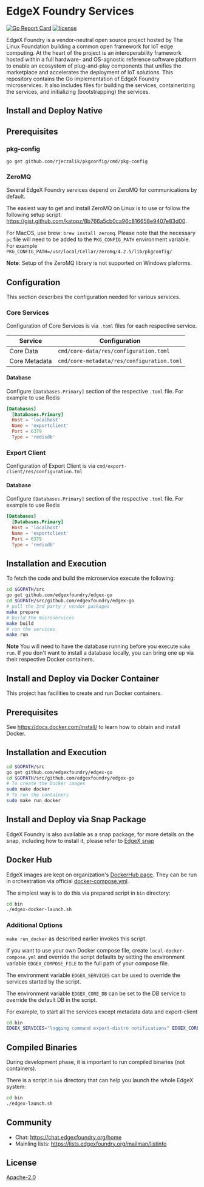 # EdgeX Foundry Services

[![Go Report Card](https://goreportcard.com/badge/github.com/edgexfoundry/edgex-go)](https://goreportcard.com/report/github.com/edgexfoundry/edgex-go)
[![license](https://img.shields.io/badge/license-Apache%20v2.0-blue.svg)](LICENSE)

EdgeX Foundry is a vendor-neutral open source project hosted by The Linux Foundation building a common open framework for IoT edge computing. At the heart of the project is an interoperability framework hosted within a full hardware- and OS-agnostic reference software platform to enable an ecosystem of plug-and-play components that unifies the marketplace and accelerates the deployment of IoT solutions. This repository contains the Go implementation of EdgeX Foundry microservices. It also includes files for building the services, containerizing the services, and initializing (bootstrapping) the services.

## Install and Deploy Native

## Prerequisites

### pkg-config

`go get github.com/rjeczalik/pkgconfig/cmd/pkg-config`

### ZeroMQ

Several EdgeX Foundry services depend on ZeroMQ for communications by default.

The easiest way to get and install ZeroMQ on Linux is to use or follow the following setup script:  https://gist.github.com/katopz/8b766a5cb0ca96c816658e9407e83d00.

For MacOS, use brew: `brew install zeromq`. Please note that the necessary `pc` file will need to be added to the `PKG_CONFIG_PATH` environment variable. For example `PKG_CONFIG_PATH=/usr/local/Cellar/zeromq/4.2.5/lib/pkgconfig/`

**Note**: Setup of the ZeroMQ library is not supported on Windows plaforms.

## Configuration

This section describes the configuration needed for various services.

### Core Services

Configuration of Core Services is via `.toml` files for each respective service.

| Service       | Configuration                            |
| ------------- | ---------------------------------------- |
| Core Data     | `cmd/core-data/res/configuration.toml`     |
| Core Metadata | `cmd/core-metadata/res/configuration.toml` |

#### Database

Configure `[Databases.Primary]` section of the respective `.toml` file. For example to use Redis

```TOML
[Databases]
  [Databases.Primary]
  Host = 'localhost'
  Name = 'exportclient'
  Port = 6379
  Type = 'redisdb'
```

### Export Client

Configuration of Export Client is via `cmd/export-client/res/configuration.tml`

#### Database

Configure `[Databases.Primary]` section of the respective `.toml` file. For example to use Redis

```TOML
[Databases]
  [Databases.Primary]
  Host = 'localhost'
  Name = 'exportclient'
  Port = 6379
  Type = 'redisdb'
```

## Installation and Execution

To fetch the code and build the microservice execute the following:

```sh
cd $GOPATH/src
go get github.com/edgexfoundry/edgex-go
cd $GOPATH/src/github.com/edgexfoundry/edgex-go
# pull the 3rd party / vendor packages
make prepare
# build the microservices
make build
# run the services
make run
```

**Note** You will need to have the database running before you execute `make run`. If you don't want to install a database locally, you can bring one up via their respective Docker containers.

## Install and Deploy via Docker Container

This project has facilities to create and run Docker containers.

## Prerequisites

See https://docs.docker.com/install/ to learn how to obtain and install Docker.

## Installation and Execution

```sh
cd $GOPATH/src
go get github.com/edgexfoundry/edgex-go
cd $GOPATH/src/github.com/edgexfoundry/edgex-go
# To create the Docker images
sudo make docker
# To run the containers
sudo make run_docker
```

## Install and Deploy via Snap Package

EdgeX Foundry is also available as a snap package, for more details
on the snap, including how to install it, please refer to [EdgeX snap](https://github.com/edgexfoundry/edgex-go/blob/master/snap/README.md)

## Docker Hub

EdgeX images are kept on organization's [DockerHub page](https://hub.docker.com/u/edgexfoundry/).
They can be run in orchestration via official [docker-compose.yml](https://github.com/edgexfoundry/developer-scripts/blob/master/compose-files/docker-compose.yml).

The simplest way is to do this via prepared script in `bin` directory:

```sh
cd bin
./edgex-docker-launch.sh
```

### Additional Options

`make run_docker` as described earlier invokes this script.

If you want to use your own Docker compose file, create `local-docker-compose.yml` and override the script defaults by setting the environment variable `EDGEX_COMPOSE_FILE` to the full path of your compose file.

The environment variable `EDGEX_SERVICES` can be used to override the services started by the script.

The environment variable `EDGEX_CORE_DB` can be set to the DB service to override the default DB in the script.

For example, to start all the services except metadata data and export-client

```sh
cd bin
EDGEX_SERVICES="logging command export-distro notifications" EDGEX_CORE_DB=redis EDGEX_COMPOSE_FILE=../docker/local-docker-compose.yml bin/edgex-docker-launch.sh
```

## Compiled Binaries

During development phase, it is important to run compiled binaries (not containers).

There is a script in `bin` directory that can help you launch the whole EdgeX system:

```sh
cd bin
./edgex-launch.sh
```

## Community

- Chat: https://chat.edgexfoundry.org/home
- Mainling lists: https://lists.edgexfoundry.org/mailman/listinfo

## License

[Apache-2.0](LICENSE)
